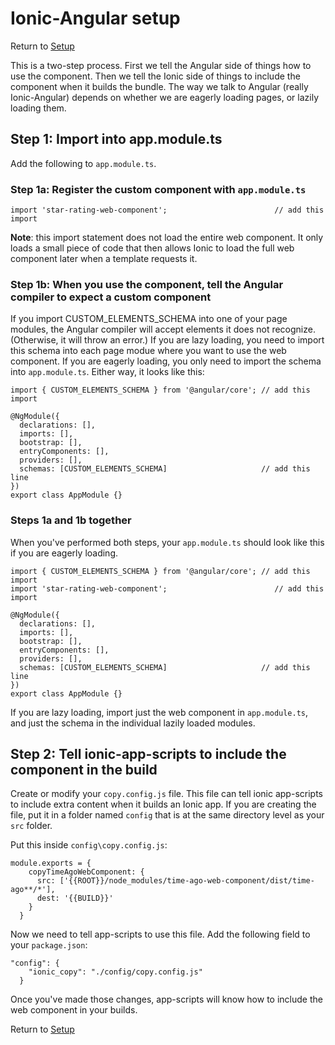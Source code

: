 # Ionic-Angular setup

Return to [Setup](./setup.md)

This is a two-step process. First we tell the Angular side of things how to use the component. Then we tell the Ionic side of things to include the component when it builds the bundle. The way we talk to Angular (really Ionic-Angular) depends on whether we are eagerly loading pages, or lazily loading them.

## Step 1: Import into app.module.ts

Add the following to ```app.module.ts```.

### Step 1a: Register the custom component with ```app.module.ts```

```
import 'star-rating-web-component';                        // add this import
```

**Note**: this import statement does not load the entire web component. It only loads a small piece of code that then allows Ionic to load the full web component later when a template requests it.

### Step 1b: When you use the component, tell the Angular compiler to expect a custom component

If you import CUSTOM_ELEMENTS_SCHEMA into one of your page modules, the Angular compiler will accept elements it does not recognize. (Otherwise, it will throw an error.)  If you are lazy loading, you need to import this schema into each page modue where you want to use the web component.  If you are eagerly loading, you only need to import the schema into ```app.module.ts```.  Either way, it looks like this:

```
import { CUSTOM_ELEMENTS_SCHEMA } from '@angular/core'; // add this import

@NgModule({
  declarations: [],
  imports: [],
  bootstrap: [],
  entryComponents: [],
  providers: [],
  schemas: [CUSTOM_ELEMENTS_SCHEMA]                     // add this line
})
export class AppModule {}
```

### Steps 1a and 1b together

When you've performed both steps, your ```app.module.ts``` should look like this if you are eagerly loading.

```
import { CUSTOM_ELEMENTS_SCHEMA } from '@angular/core'; // add this import
import 'star-rating-web-component';                        // add this import

@NgModule({
  declarations: [],
  imports: [],
  bootstrap: [],
  entryComponents: [],
  providers: [],
  schemas: [CUSTOM_ELEMENTS_SCHEMA]                     // add this line
})
export class AppModule {}
```

If you are lazy loading, import just the web component in ```app.module.ts```, and just the schema in the individual lazily loaded modules.

## Step 2: Tell ionic-app-scripts to include the component in the build

Create or modify your ```copy.config.js``` file.  This file can tell ionic app-scripts to include extra content when it builds an Ionic app. If you are creating the file, put it in a folder named ```config``` that is at the same directory level as your ```src``` folder.

Put this inside ```config\copy.config.js```:
```
module.exports = {
    copyTimeAgoWebComponent: {
      src: ['{{ROOT}}/node_modules/time-ago-web-component/dist/time-ago**/*'],
      dest: '{{BUILD}}'
    }
  }
 ```

Now we need to tell app-scripts to use this file.  Add the following field to your ```package.json```:
```
"config": {
    "ionic_copy": "./config/copy.config.js"
  }
```
Once you've made those changes, app-scripts will know how to include the web component in your builds.

Return to [Setup](./setup.md)
